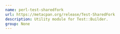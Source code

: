 ```yaml
---
name: perl-test-sharedfork
url: https://metacpan.org/release/Test-SharedFork
description: Utility module for Test::Builder.
group: None
---
```


